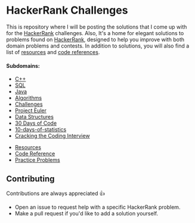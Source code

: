 # HackerRank Challenges

This is repository where I will be posting the solutions that I come up with for the [HackerRank](https://www.hackerrank.com) challenges.
Also, It's a home for elegant solutions to problems found on [HackerRank](https://www.hackerrank.com), designed to help you improve with both domain problems and contests. In addition to solutions, you will also find a list of [resources](./res) and [code references](./code-references).

#### Subdomains:
- [C++](./src/cpp)
- [SQL](./src/sql)
- [Java](./src/java)
- [Algorithms](./src/algorithms)
- [Challenges](./src/challenges)
- [Project Euler](./src/projecteuler)
- [Data Structures](./src/data-structures)
- [30 Days of Code](./src/30-days-of-code)
- [10-days-of-statistics](./src/10-days-of-statistics)
- [Cracking the Coding Interview](./src/cracking-the-coding-interview)
* [Resources](./res)
* [Code Reference](./src/code-references)
* [Practice Problems](./src/practice-problems)

## Contributing

Contributions are always appreciated 👍

- Open an issue to request help with a specific HackerRank problem.
- Make a pull request if you'd like to add a solution yourself.
